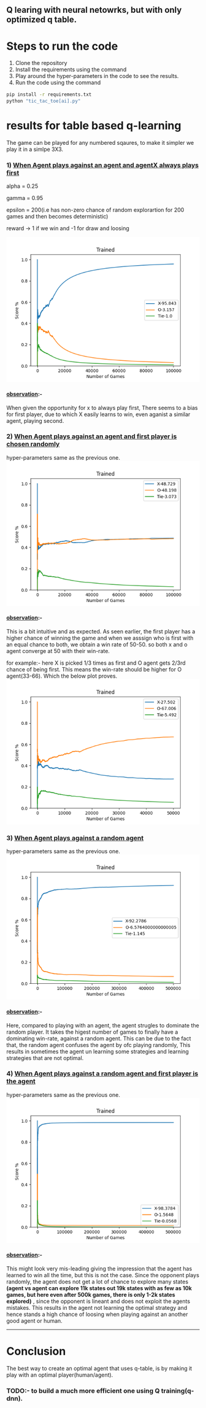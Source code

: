 ## Q learing with neural netowrks, but with only optimized q table.

# Steps to run the code
1) Clone the repository
2) Install the requirements using the command 
3) Play around the hyper-parameters in the code to see the results.
4) Run the code using the command
```bash
pip install -r requirements.txt
python "tic_tac_toe[ai].py"
```
# results for table based q-learning
The game can be played for any numbered sqaures, to make it simpler we play it in a simlpe 3X3. 
### 1) <u>When Agent plays against an agent and agentX always plays first</u>

alpha = 0.25

gamma = 0.95

epsilon = 200(i.e has non-zero chance of random explorartion for 200 games and then becomes deterministic)

reward -> 1 if we win and -1 for draw and loosing

![alt text](./matplotlibs/agentX.png)
#### <u>observation</u>:- 
When given the opportunity for x to always play first, There seems to a bias for first player, due to which X easily learns to win, even aganist a similar agent, playing second.

### 2) <u>When Agent plays against an agent and first player is chosen randomly</u>

hyper-parameters same as the previous one.
![alt text](./matplotlibs/agentXO.png)

#### <u>observation</u>:-
This is a bit intuitive and as expected. As seen earlier, the first player has a higher chance of winning the game and when we asssign who is first with an equal chance to both, we obtain a win rate of 50-50. so both x and o agent converge at 50 with their win-rate.

for example:- here X is picked 1/3 times as first and O agent gets 2/3rd chance of being first. This means the win-rate should be higher for O agent(33-66). Which the below plot proves.
![alt text](./matplotlibs/variation_agentXO.png)

### 3) <u>When Agent plays against a random agent</u>

hyper-parameters same as the previous one.
![alt text](./matplotlibs/random_agent.png)

#### <u>observation</u>:-
Here, compared to playing with an agent, the agent strugles to dominate the random player. It takes the higest number of games to finally have a dominating win-rate, against a random agent. This can be due to the fact that, the random agent confuses the agent by ofc playing randomly, This results in sometimes the agent un learning some strategies and learning strategies that are not optimal.

### 4) <u>When Agent plays against a random agent and first player is the agent</u>

hyper-parameters same as the previous one.
![alt text](./matplotlibs/random_firstagent.png)

#### <u>observation</u>:-
This might look very mis-leading giving the impression that the agent has learned to win all the time, but this is not the case. Since the opponent plays randomly, the agent does not get a lot of chance to explore many states **(agent vs agent can explore 11k states out 19k states with as few as 10k games, but here even after 500k games, there is only 1-2k states explored)** , since the opponent is lineant and does not exploit the agents mistakes. This results in the agent not learning the optimal strategy and hence stands a high chance of loosing when playing against an another good agent or human.

---
# Conclusion
The best way to create an optimal agent that uses q-table, is by making it play with an optimal player(human/agent).

### TODO:- to build a much more efficient one using Q training(q-dnn).
